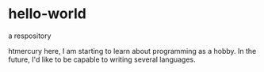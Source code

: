 # hello-world
a respository


htmercury here, I am starting to learn about programming as a hobby. 
In the future, I'd like to be capable to writing several languages.

